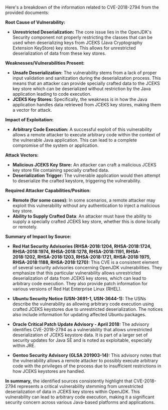 Here's a breakdown of the information related to CVE-2018-2794 from the provided documents:

**Root Cause of Vulnerability:**

*   **Unrestricted Deserialization:** The core issue lies in the OpenJDK's Security component not properly restricting the classes that can be used when deserializing keys from JCEKS (Java Cryptography Extension KeyStore) key stores. This allows for unrestricted deserialization of data from these key stores.

**Weaknesses/Vulnerabilities Present:**

*   **Unsafe Deserialization:** The vulnerability stems from a lack of proper input validation and sanitization during the deserialization process. This means that an attacker can provide specially crafted data to the JCEKS key store which can be deserialized without restriction by the Java application leading to code execution.
*   **JCEKS Key Stores:** Specifically, the weakness is in how the Java application handles data retrieved from JCEKS key stores, making them a vector for attack.

**Impact of Exploitation:**

*   **Arbitrary Code Execution:** A successful exploit of this vulnerability allows a remote attacker to execute arbitrary code within the context of the vulnerable Java application. This can lead to a complete compromise of the system or application.

**Attack Vectors:**

*   **Malicious JCEKS Key Store:** An attacker can craft a malicious JCEKS key store file containing specially crafted data.
*   **Deserialization Trigger:** The vulnerable application would then attempt to deserialize the crafted keystore, triggering the vulnerability.

**Required Attacker Capabilities/Position:**

*   **Remote (for some cases):**  In some scenarios, a remote attacker may exploit this vulnerability without any authentication to inject a malicious key store.
*   **Ability to Supply Crafted Data**: An attacker must have the ability to supply a specially crafted JCEKS key store, whether this is done locally or remotely.

**Summary of Impact by Source:**

*   **Red Hat Security Advisories (RHSA-2018:1204, RHSA-2018:1724, RHSA-2018:1974, RHSA-2018:1278, RHSA-2018:1191, RHSA-2018:1202, RHSA-2018:1203, RHSA-2018:1721, RHSA-2018:1975, RHSA-2018:1188, RHSA-2018:1270):** This CVE is a consistent element of several security advisories concerning OpenJDK vulnerabilities. They emphasize that this particular vulnerability allows unrestricted deserialization of data from JCEKS key stores, which can lead to arbitrary code execution. They also provide patch information for various versions of Red Hat Enterprise Linux (RHEL).

*   **Ubuntu Security Notice (USN-3691-1, USN-3644-1):** The USNs describe the vulnerability as allowing arbitrary code execution using crafted JCEKS keystores due to unrestricted deserialization. The notices also include information for updating affected Ubuntu packages.

*   **Oracle Critical Patch Update Advisory - April 2018:** The advisory identifies CVE-2018-2794 as a vulnerability that allows unrestricted deserialization of JCEKS keystore data. It is part of a larger set of security updates for Java SE and is noted as exploitable, especially within JRE.

*   **Gentoo Security Advisory (GLSA 201903-14):** This advisory notes that the vulnerability allows a remote attacker to possibly execute arbitrary code with the privileges of the process due to insufficient restrictions in how JCEKS keystores are handled.

**In summary,** the identified sources consistently highlight that CVE-2018-2794 represents a critical vulnerability stemming from unrestricted deserialization of data in JCEKS key stores within OpenJDK. This vulnerability can lead to arbitrary code execution, making it a significant security concern across various Java-based platforms and applications.